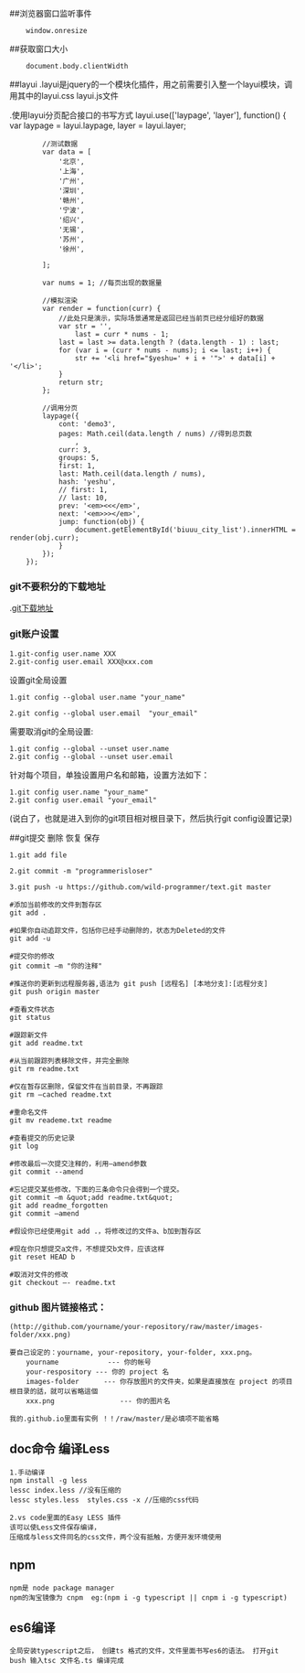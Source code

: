 ##浏览器窗口监听事件
```
    window.onresize
```
##获取窗口大小
```
    document.body.clientWidth
```
##layui
.layui是jquery的一个模块化插件，用之前需要引入整一个layui模块，调用其中的layui.css layui.js文件

.使用layui分页配合接口的书写方式
     layui.use(['laypage', 'layer'], function() {
            var laypage = layui.laypage,
                layer = layui.layer;

            //测试数据
            var data = [
                '北京',
                '上海',
                '广州',
                '深圳',
                '赣州',
                '宁波',
                '绍兴',
                '无锡',
                '苏州',
                '徐州',

            ];

            var nums = 1; //每页出现的数据量

            //模拟渲染
            var render = function(curr) {
                //此处只是演示，实际场景通常是返回已经当前页已经分组好的数据
                var str = '',
                    last = curr * nums - 1;
                last = last >= data.length ? (data.length - 1) : last;
                for (var i = (curr * nums - nums); i <= last; i++) {
                    str += '<li href="$yeshu=' + i + '">' + data[i] + '</li>';
                }
                return str;
            };

            //调用分页
            laypage({
                cont: 'demo3',
                pages: Math.ceil(data.length / nums) //得到总页数
                    ,
                curr: 3,
                groups: 5,
                first: 1,
                last: Math.ceil(data.length / nums),
                hash: 'yeshu',
                // first: 1,
                // last: 10,
                prev: '<em><<</em>',
                next: '<em>>></em>',
                jump: function(obj) {
                    document.getElementById('biuuu_city_list').innerHTML = render(obj.curr);
                }
            });
        });

### git不要积分的下载地址
.[git下载地址](http://download.csdn.net/detail/q849340003/9670061 "不要积分")

### git账户设置

    1.git-config user.name XXX
    2.git-config user.email XXX@xxx.com
设置git全局设置 

    1.git config --global user.name "your_name" 

    2.git config --global user.email  "your_email"


需要取消git的全局设置:

    1.git config --global --unset user.name  
    2.git config --global --unset user.email

针对每个项目，单独设置用户名和邮箱，设置方法如下：

    1.git config user.name "your_name" 
    2.git config user.email "your_email"

(说白了，也就是进入到你的git项目相对根目录下，然后执行git config设置记录)

##git提交 删除 恢复 保存

    1.git add file

    2.git commit -m "programmerisloser"

    3.git push -u https://github.com/wild-programmer/text.git master

	#添加当前修改的文件到暂存区  
	git add .  
	  
	#如果你自动追踪文件，包括你已经手动删除的，状态为Deleted的文件  
	git add -u  
	  
	#提交你的修改  
	git commit –m "你的注释"  
	  
	#推送你的更新到远程服务器,语法为 git push [远程名] [本地分支]:[远程分支]  
	git push origin master  
	  
	#查看文件状态  
	git status  
	  
	#跟踪新文件  
	git add readme.txt  
	  
	#从当前跟踪列表移除文件，并完全删除  
	git rm readme.txt  
	  
	#仅在暂存区删除，保留文件在当前目录，不再跟踪  
	git rm –cached readme.txt  
	  
	#重命名文件  
	git mv reademe.txt readme  
	  
	#查看提交的历史记录  
	git log  
	  
	#修改最后一次提交注释的，利用–amend参数  
	git commit --amend  
	  
	#忘记提交某些修改，下面的三条命令只会得到一个提交。  
	git commit –m &quot;add readme.txt&quot;  
	git add readme_forgotten  
	git commit –amend  
	  
	#假设你已经使用git add .，将修改过的文件a、b加到暂存区  
	  
	#现在你只想提交a文件，不想提交b文件，应该这样  
	git reset HEAD b  
	  
	#取消对文件的修改  
	git checkout –- readme.txt  

### github 图片链接格式：
    (http://github.com/yourname/your-repository/raw/master/images-folder/xxx.png)

    要自己设定的：yourname, your-repository, your-folder, xxx.png。
    	yourname            --- 你的帐号
		your-respository --- 你的 project 名
		images-folder      --- 你存放图片的文件夹，如果是直接放在 project 的项目根目录的話，就可以省略這個
		xxx.png                --- 你的图片名
    
	我的.github.io里面有实例 ！！/raw/master/是必填项不能省略

## doc命令 编译Less
    1.手动编译    
    npm install -g less
    lessc index.less //没有压缩的
    lessc styles.less  styles.css -x //压缩的css代码

    2.vs code里面的Easy LESS 插件
    该可以使Less文件保存编译，
    压缩成与less文件同名的css文件，两个没有抵触，方便开发环境使用
## npm 
	npm是 node package manager 
	npm的淘宝镜像为 cnpm  eg:(npm i -g typescript || cnpm i -g typescript)
## es6编译
	全局安装typescript之后， 创建ts 格式的文件，文件里面书写es6的语法。 打开git bush 输入tsc 文件名.ts 编译完成